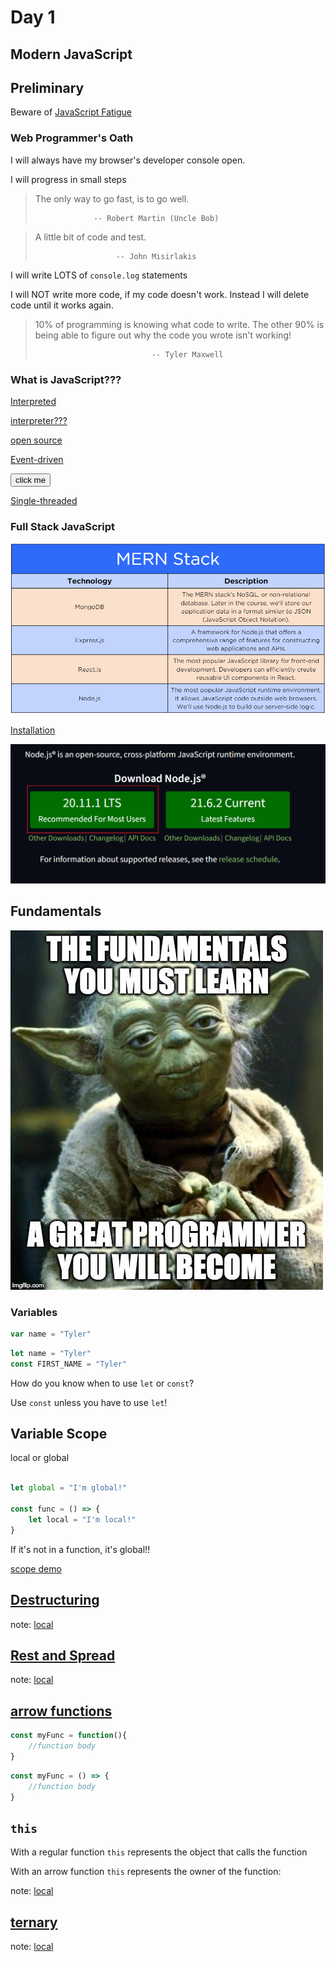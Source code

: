 # Day 1


## Modern JavaScript



## Preliminary


Beware of [JavaScript Fatigue](https://www.freecodecamp.org/news/the-cure-to-js-fatigue/)


### Web Programmer's Oath


I will always have my browser's developer console open.


I will progress in small steps

>The only way to go fast, is to go well.
>
>                  -- Robert Martin (Uncle Bob)
<!-- .element: class="fragment" data-fragment-index="1" -->

>A little bit of code and test.
>
>                       -- John Misirlakis
<!-- .element: class="fragment" data-fragment-index="2" -->


I will write LOTS of `console.log` statements


I will NOT write more code, if my code doesn't work. Instead I will delete code until it works again.


>10% of programming is knowing what code to write. The other 90% is being able to figure out why the code you wrote isn't working!
>
>                               -- Tyler Maxwell
<!-- .element: class="fragment" data-fragment-index="1" -->



### What is JavaScript???


[Interpreted](https://login.codingdojo.com/m/754/16712/124457#:~:text=Features-,Interpreted,-JavaScript%20is%20an) 

[interpreter???](https://v8.dev/docs)
<!-- .element: class="fragment" data-fragment-index="1" -->

[open source](https://github.com/v8)
<!-- .element: class="fragment" data-fragment-index="2" -->


[Event-driven](https://login.codingdojo.com/m/754/16712/124457#:~:text=most%20popular%20browsers%3A-,Event%2Ddriven,-JavaScript%20is%20an) 

<button onclick="myFunc()">click me</button>
<!-- .element: class="fragment" data-fragment-index="1" -->


[Single-threaded](https://login.codingdojo.com/m/754/16712/124457#:~:text=and%20work%20together!-,Single%2Dthreaded,-JavaScript%20is%20run) 


<!-- .element: class="fragment" data-fragment-index="3" -->




### Full Stack JavaScript


![](../../reveal/images/1694016491__mernstack.png)



<a href="https://nodejs.org/en" target="_blank">Installation</a>


![](../../reveal/images/install.png)



## Fundamentals


![](../../reveal/images/yoda-fundamentals.jpeg)


### Variables


```javascript
var name = "Tyler"
```


```javascript
let name = "Tyler"
const FIRST_NAME = "Tyler"
```


How do you know when to use `let` or `const`?

Use `const` unless you have to use `let`!
<!-- .element: class="fragment"  -->



## Variable Scope


local or global


```javascript

let global = "I'm global!"

const func = () => {
    let local = "I'm local!"
}

```
If it's not in a function, it's global!!
<!-- .element: class="fragment"  -->

[scope demo](https://github.com/tmax818/mern_march24/blob/main/lectures/01day/demos/scope.js)



## [Destructuring](https://github.com/tmax818/mern_march24/blob/main/lectures/01day/demos/destructuring.js)

note:
[local](./demos/destructuring.js)



## [Rest and Spread](https://github.com/tmax818/mern_march24/blob/main/lectures/01day/demos/restSpread.js)

note:
[local](./demos/restSpread.js)



## [arrow functions](https://github.com/tmax818/mern_march24/blob/main/lectures/01day/demos/arrowFunctions.js)


```javascript
const myFunc = function(){
    //function body
}

```


```javascript
const myFunc = () => {
    //function body
}

```


## `this`

With a regular function `this` represents the object that calls the function
<!-- .element: class="fragment"  -->

With an arrow function `this` represents the owner of the function:
<!-- .element: class="fragment"  -->

note:
[local](./demos/arrowFunctions.js)



## [ternary](https://github.com/tmax818/mern_march24/blob/main/lectures/01day/demos/ternary.js)

note:
[local](./demos/ternary.js)
